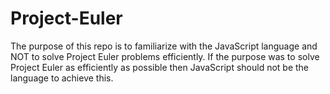 # Project-Euler
The purpose of this repo is to familiarize with the JavaScript language and NOT to solve Project Euler problems efficiently.
If the purpose was to solve Project Euler as efficiently as possible then JavaScript should not be the language to achieve this.
